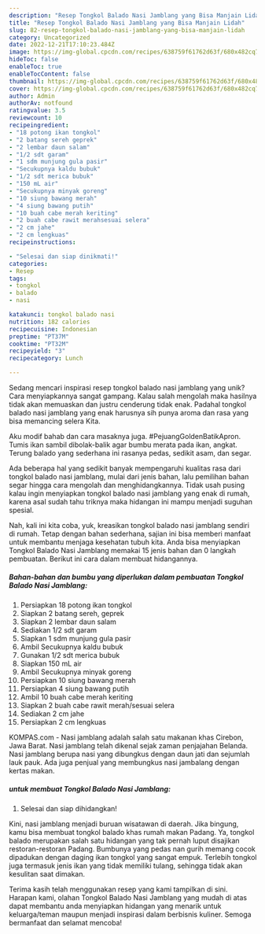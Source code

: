 ```yaml
---
description: "Resep Tongkol Balado Nasi Jamblang yang Bisa Manjain Lidah"
title: "Resep Tongkol Balado Nasi Jamblang yang Bisa Manjain Lidah"
slug: 82-resep-tongkol-balado-nasi-jamblang-yang-bisa-manjain-lidah
category: Uncategorized
date: 2022-12-21T17:10:23.484Z
image: https://img-global.cpcdn.com/recipes/638759f61762d63f/680x482cq70/tongkol-balado-nasi-jamblang-foto-resep-utama.jpg
hideToc: false
enableToc: true
enableTocContent: false
thumbnail: https://img-global.cpcdn.com/recipes/638759f61762d63f/680x482cq70/tongkol-balado-nasi-jamblang-foto-resep-utama.jpg
cover: https://img-global.cpcdn.com/recipes/638759f61762d63f/680x482cq70/tongkol-balado-nasi-jamblang-foto-resep-utama.jpg
author: Admin
authorAv: notfound
ratingvalue: 3.5
reviewcount: 10
recipeingredient:
- "18 potong ikan tongkol"
- "2 batang sereh geprek"
- "2 lembar daun salam"
- "1/2 sdt garam"
- "1 sdm munjung gula pasir"
- "Secukupnya kaldu bubuk"
- "1/2 sdt merica bubuk"
- "150 mL air"
- "Secukupnya minyak goreng"
- "10 siung bawang merah"
- "4 siung bawang putih"
- "10 buah cabe merah keriting"
- "2 buah cabe rawit merahsesuai selera"
- "2 cm jahe"
- "2 cm lengkuas"
recipeinstructions:

- "Selesai dan siap dinikmati!"
categories:
- Resep
tags:
- tongkol
- balado
- nasi

katakunci: tongkol balado nasi 
nutrition: 182 calories
recipecuisine: Indonesian
preptime: "PT37M"
cooktime: "PT32M"
recipeyield: "3"
recipecategory: Lunch

---
```





Sedang mencari inspirasi resep tongkol balado nasi jamblang yang unik? Cara menyiapkannya sangat gampang. Kalau salah mengolah maka hasilnya tidak akan memuaskan dan justru cenderung tidak enak. Padahal tongkol balado nasi jamblang yang enak harusnya sih punya aroma dan rasa yang bisa memancing selera Kita.





Aku modif bahab dan cara masaknya juga. #PejuangGoldenBatikApron. Tumis ikan sambil dibolak-balik agar bumbu merata pada ikan, angkat. Terung balado yang sederhana ini rasanya pedas, sedikit asam, dan segar.

Ada beberapa hal yang sedikit banyak mempengaruhi kualitas rasa dari tongkol balado nasi jamblang, mulai dari jenis bahan, lalu pemilihan bahan segar hingga cara mengolah dan menghidangkannya. Tidak usah pusing kalau ingin menyiapkan tongkol balado nasi jamblang yang enak di rumah, karena asal sudah tahu triknya maka hidangan ini mampu menjadi suguhan spesial.






Nah, kali ini kita coba, yuk, kreasikan tongkol balado nasi jamblang sendiri di rumah. Tetap dengan bahan sederhana, sajian ini bisa memberi manfaat untuk membantu menjaga kesehatan tubuh kita. Anda bisa menyiapkan Tongkol Balado Nasi Jamblang memakai 15 jenis bahan dan 0 langkah pembuatan. Berikut ini cara dalam membuat hidangannya.

<!--inarticleads1-->

##### Bahan-bahan dan bumbu yang diperlukan dalam pembuatan Tongkol Balado Nasi Jamblang:

1. Persiapkan 18 potong ikan tongkol
1. Siapkan 2 batang sereh, geprek
1. Siapkan 2 lembar daun salam
1. Sediakan 1/2 sdt garam
1. Siapkan 1 sdm munjung gula pasir
1. Ambil Secukupnya kaldu bubuk
1. Gunakan 1/2 sdt merica bubuk
1. Siapkan 150 mL air
1. Ambil Secukupnya minyak goreng
1. Persiapkan 10 siung bawang merah
1. Persiapkan 4 siung bawang putih
1. Ambil 10 buah cabe merah keriting
1. Siapkan 2 buah cabe rawit merah/sesuai selera
1. Sediakan 2 cm jahe
1. Persiapkan 2 cm lengkuas


KOMPAS.com - Nasi jamblang adalah salah satu makanan khas Cirebon, Jawa Barat. Nasi jamblang telah dikenal sejak zaman penjajahan Belanda. Nasi jamblang berupa nasi yang dibungkus dengan daun jati dan sejumlah lauk pauk. Ada juga penjual yang membungkus nasi jambalang dengan kertas makan. 

<!--inarticleads2-->

#####  untuk membuat Tongkol Balado Nasi Jamblang:


1. Selesai dan siap dihidangkan!

Kini, nasi jamblang menjadi buruan wisatawan di daerah. Jika bingung, kamu bisa membuat tongkol balado khas rumah makan Padang. Ya, tongkol balado merupakan salah satu hidangan yang tak pernah luput disajikan restoran-restoran Padang. Bumbunya yang pedas nan gurih memang cocok dipadukan dengan daging ikan tongkol yang sangat empuk. Terlebih tongkol juga termasuk jenis ikan yang tidak memiliki tulang, sehingga tidak akan kesulitan saat dimakan. 

Terima kasih telah menggunakan resep yang kami tampilkan di sini. Harapan kami, olahan Tongkol Balado Nasi Jamblang yang mudah di atas dapat membantu anda menyiapkan hidangan yang menarik untuk keluarga/teman maupun menjadi inspirasi dalam berbisnis kuliner. Semoga bermanfaat dan selamat mencoba!
